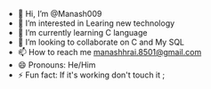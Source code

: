 - 👋 Hi, I’m @Manash009
- 👀 I’m interested in Learing new technology
- 🌱 I’m currently learning C language 
- 💞️ I’m looking to collaborate on C and My SQL
- 📫 How to reach me manashhrai.8501@gmail.com
- 😄 Pronouns: He/Him
- ⚡ Fun fact: If it's working don't touch it ;

<!---
Manash009/Manash009 is a ✨ special ✨ repository because its `README.md` (this file) appears on your GitHub profile.
You can click the Preview link to take a look at your changes.
--->
